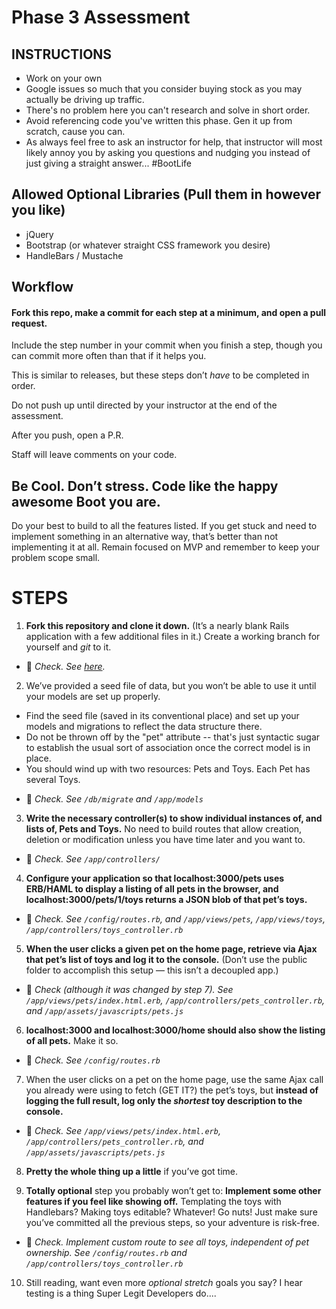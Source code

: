 # Phase 3 Assessment

## INSTRUCTIONS

  - Work on your own
  - Google issues so much that you consider buying stock as you may actually be driving up traffic.
  - There's no problem here you can't research and solve in short order.
  - Avoid referencing code you've written this phase. Gen it up from scratch, cause you can.
  - As always feel free to ask an instructor for help, that instructor will most likely annoy you by asking you questions and nudging you instead of just giving a straight answer... #BootLife

## Allowed Optional Libraries (Pull them in however you like)

- jQuery
- Bootstrap (or whatever straight CSS framework you desire)
- HandleBars / Mustache

## Workflow

#### Fork this repo, make a commit for each step at a minimum, and open a pull request.

Include the step number in your commit when you finish a step, though you can commit more often than that if it helps you.

This is similar to releases, but these steps don’t _have_ to be completed in order.

Do not push up until directed by your instructor at the end of the assessment.

After you push, open a P.R.

Staff will leave comments on your code.

## Be Cool. Don’t stress. Code like the happy awesome Boot you are.

Do your best to build to all the features listed. If you get stuck and need to implement something in an alternative way, that’s better than not implementing it at all. Remain focused on MVP and remember to keep your problem scope small.

# STEPS

1. **Fork this repository and clone it down.** (It’s a nearly blank Rails application with a few additional files in it.) Create a working branch for yourself and _git_ to it.

  * 🔹 *Check. See [here](https://github.com/parkyngj/phase-3-assessment).*

2. We’ve provided a seed file of data, but you won’t be able to use it until your models are set up properly.

  - Find the seed file (saved in its conventional place) and set up your models and migrations to reflect the data structure there.
  - Do not be thrown off by the "pet" attribute -- that's just syntactic sugar to establish the usual sort of association once the correct model is in place.
  - You should wind up with two resources: Pets and Toys. Each Pet has several Toys.

  * 🔹 *Check. See `/db/migrate` and `/app/models`*

3. **Write the necessary controller(s) to show individual instances of, and lists of, Pets and Toys.** No need to build routes that allow creation, deletion or modification unless you have time later and you want to.

  * 🔹 *Check. See `/app/controllers/`*

4. **Configure your application so that localhost:3000/pets uses ERB/HAML to display a listing of all pets in the browser, and localhost:3000/pets/1/toys returns a JSON blob of that pet’s toys.**

  * 🔹 *Check. See `/config/routes.rb`, and `/app/views/pets`, `/app/views/toys`, `/app/controllers/toys_controller.rb`*

5. **When the user clicks a given pet on the home page, retrieve via Ajax that pet’s list of
toys and log it to the console.** (Don’t use the public folder to accomplish this setup — this isn’t a decoupled app.)

  * 🔹 *Check (although it was changed by step 7). See `/app/views/pets/index.html.erb`, `/app/controllers/pets_controller.rb`, and `/app/assets/javascripts/pets.js`*

6. **localhost:3000 and localhost:3000/home should also show the listing of all pets.** Make it so.

  * 🔹 *Check. See `/config/routes.rb`*

7. When the user clicks on a pet on the home page, use the same Ajax call you already were using to fetch (GET IT?) the pet’s toys, but **instead of logging the full result, log only the _shortest_ toy description to the console.**

  * 🔹 *Check. See `/app/views/pets/index.html.erb`, `/app/controllers/pets_controller.rb`, and `/app/assets/javascripts/pets.js`*

8. **Pretty the whole thing up a little** if you’ve got time.

9. **Totally optional** step you probably won’t get to: **Implement some other features if you feel like showing off.** Templating the toys with Handlebars? Making toys editable? Whatever! Go nuts! Just make sure you’ve committed all the previous steps, so your adventure is risk-free.

  * 🔹 *Check. Implement custom route to see all toys, independent of pet ownership. See `/config/routes.rb` and `/app/controllers/toys_controller.rb`*

10. Still reading, want even more _optional stretch_ goals you say? I hear testing is a thing Super Legit Developers do....

